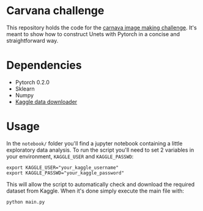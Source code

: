 # Carvana challenge

This repository holds the code for the [carnava image making challenge](https://www.kaggle.com/c/carvana-image-masking-challenge). It's meant to show how to construct Unets with Pytorch in a concise and straightforward way.

# Dependencies

 - Pytorch 0.2.0
 - Sklearn
 - Numpy
 - [Kaggle data downloader](https://github.com/EKami/kaggle-data-downloader)

# Usage

In the `notebook/` folder you'll find a jupyter notebook containing a little exploratory data analysis.
To run the script you'll need to set 2 variables in your environment, `KAGGLE_USER` and `KAGGLE_PASSWD`:
```
export KAGGLE_USER="your_kaggle_username"
export KAGGLE_PASSWD="your_kaggle_password"
```

This will allow the script to automatically check and download the required dataset from Kaggle.
When it's done simply execute the main file with:
```
python main.py
```
